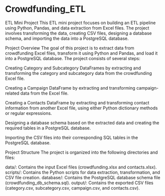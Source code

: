 # Crowdfunding_ETL
ETL Mini Project
This ETL mini project focuses on building an ETL pipeline using Python, Pandas, and data extraction from Excel files. The project involves transforming the data, creating CSV files, designing a database schema, and importing the data into a PostgreSQL database.

Project Overview
The goal of this project is to extract data from crowdfunding Excel files, transform it using Python and Pandas, and load it into a PostgreSQL database. The project consists of several steps:

Creating Category and Subcategory DataFrames by extracting and transforming the category and subcategory data from the crowdfunding Excel file.

Creating a Campaign DataFrame by extracting and transforming campaign-related data from the Excel file.

Creating a Contacts DataFrame by extracting and transforming contact information from another Excel file, using either Python dictionary methods or regular expressions.

Designing a database schema based on the extracted data and creating the required tables in a PostgreSQL database.

Importing the CSV files into their corresponding SQL tables in the PostgreSQL database.

Project Structure
The project is organized into the following directories and files:

data/: Contains the input Excel files (crowdfunding.xlsx and contacts.xlsx).
scripts/: Contains the Python scripts for data extraction, transformation, and CSV file creation.
database/: Contains the PostgreSQL database schema file (crowdfunding_db_schema.sql).
output/: Contains the exported CSV files (category.csv, subcategory.csv, campaign.csv, and contacts.csv).
